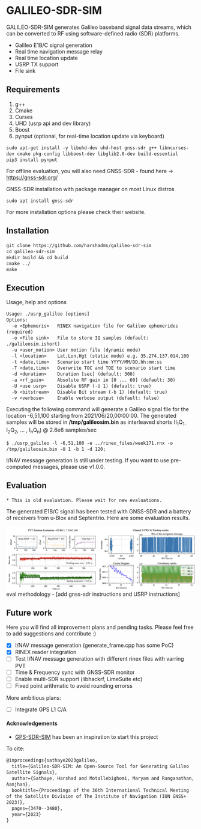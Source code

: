 # GALILEO-SDR-SIM

GALILEO-SDR-SIM generates Galileo baseband signal data streams, which can be converted to RF using software-defined radio (SDR) platforms.

- Galileo E1B/C signal generation
- Real time navigation message relay
- Real time location update
- USRP TX support 
- File sink

## Requirements

1. g++
2. Cmake
3. Curses
4. UHD (usrp api and dev library)
5. Boost
6. pynput (optional, for real-time location update via keyboard)

```
sudo apt-get install -y libuhd-dev uhd-host gnss-sdr g++ libncurses-dev cmake pkg-config libboost-dev libglib2.0-dev build-essential
pip3 install pynput
```

For offline evaluation, you will also need GNSS-SDR - found here -> https://gnss-sdr.org/

GNSS-SDR installation with package manager on most Linux distros
```
sudo apt install gnss-sdr
```
For more installation options please check their website.
## Installation
```
git clone https://github.com/harshadms/galileo-sdr-sim
cd galileo-sdr-sim
mkdir build && cd build
cmake ../
make
```

## Execution

Usage, help and options
```
Usage: ./usrp_galileo [options]
Options:
  -e <Ephemeris>   RINEX navigation file for Galileo ephemerides (required)
  -o <File sink>   File to store IQ samples (default: ./galileosim.ishort)
  -u <user_motion> User motion file (dynamic mode)
  -l <location>    Lat,Lon,Hgt (static mode) e.g. 35.274,137.014,100
  -t <date,time>   Scenario start time YYYY/MM/DD,hh:mm:ss
  -T <date,time>   Overwrite TOC and TOE to scenario start time
  -d <duration>    Duration [sec] (default: 300)
  -a <rf_gain>     Absolute RF gain in [0 ... 60] (default: 30)
  -U <use usrp>    Disable USRP (-U 1) (default: true)
  -b <bitstream>   Disable Bit stream (-b 1) (default: true)
  -v <verbose>     Enable verbose output (default: false)
```

Executing the following command will generate a Galileo signal file for the location -6,51,100 starting from 2021/06/20,00:00:00. The generated samples will be stored in **/tmp/galileosim.bin** as interleaved shorts (I<sub>1</sub>Q<sub>1</sub>, I<sub>2</sub>Q<sub>2</sub>, ... , I<sub>n</sub>Q<sub>n</sub>) @ 2.6e6 samples/sec

```
$ ./usrp_galileo -l -6,51,100 -e ../rinex_files/week171.rnx -o /tmp/galileosim.bin -U 1 -b 1 -d 120;
```
I/NAV message generation is still under testing. If you want to use pre-computed messages, please use v1.0.0.
## Evaluation

```
* This is old evaluation. Please wait for new evaluations.
```

The generated E1B/C signal has been tested with GNSS-SDR and a battery of receivers from u-Blox and Septentrio. Here are some evaluation results.

<img src="pvt_and_tracking.png"
     alt="Markdown Monster icon"
     style="float: left; margin-right: 10px;" />

eval methodology - [add gnss-sdr instructions and USRP instructions]

## Future work

Here you will find all improvement plans and pending tasks. Please feel free to add suggestions and contribute :)

- [x] I/NAV message generation (generate_frame.cpp has some PoC)
- [x] RINEX reader integration
- [ ] Test I/NAV message generation with different rinex files with varring PVT
- [ ] Time & Frequency sync with GNSS-SDR monitor
- [ ] Enable multi-SDR support (libhackrf, LimeSuite etc)
- [ ] Fixed point arithmatic to avoid rounding errorss

More ambitious plans:

- [ ] Integrate GPS L1 C/A

#### Acknowledgements
- <a href="https://github.com/osqzss/gps-sdr-sim">GPS-SDR-SIM</a> has been an inspiration to start this project

To cite:
```
@inproceedings{sathaye2023galileo,
  title={Galileo-SDR-SIM: An Open-Source Tool for Generating Galileo Satellite Signals},
  author={Sathaye, Harshad and Motallebighomi, Maryam and Ranganathan, Aanjhan},
  booktitle={Proceedings of the 36th International Technical Meeting of the Satellite Division of The Institute of Navigation (ION GNSS+ 2023)},
  pages={3470--3480},
  year={2023}
}
```
